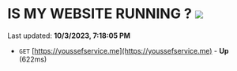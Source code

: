 # IS MY WEBSITE RUNNING ? [![](https://img.shields.io/static/v1?label=Sponsor&message=%E2%9D%A4&logo=GitHub&color=%23fe8e86)](https://github.com/sponsors/<username>)

Last updated: **10/3/2023, 7:18:05 PM**

- `GET` [https://youssefservice.me](https://youssefservice.me) - **Up** (622ms)
